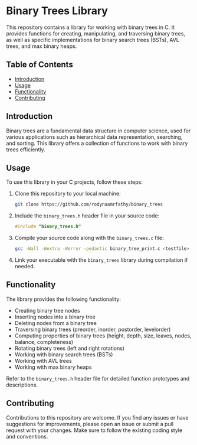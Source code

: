 
# Binary Trees Library

This repository contains a library for working with binary trees in C. It provides functions for creating, manipulating, and traversing binary trees, as well as specific implementations for binary search trees (BSTs), AVL trees, and max binary heaps.

## Table of Contents

- [Introduction](#introduction)
- [Usage](#usage)
- [Functionality](#functionality)
- [Contributing](#contributing)

## Introduction

Binary trees are a fundamental data structure in computer science, used for various applications such as hierarchical data representation, searching, and sorting. This library offers a collection of functions to work with binary trees efficiently.

## Usage

To use this library in your C projects, follow these steps:

1. Clone this repository to your local machine:

    ```bash
    git clone https://github.com/rodynaamrfathy/binary_trees
    ```

2. Include the `binary_trees.h` header file in your source code:

    ```c
    #include "binary_trees.h"
    ```

3. Compile your source code along with the `binary_trees.c` file:

    ```bash
    gcc -Wall -Wextra -Werror -pedantic binary_tree_print.c <testfile> <function> -o <executable>
    ```

4. Link your executable with the `binary_trees` library during compilation if needed.

## Functionality

The library provides the following functionality:

- Creating binary tree nodes
- Inserting nodes into a binary tree
- Deleting nodes from a binary tree
- Traversing binary trees (preorder, inorder, postorder, levelorder)
- Computing properties of binary trees (height, depth, size, leaves, nodes, balance, completeness)
- Rotating binary trees (left and right rotations)
- Working with binary search trees (BSTs)
- Working with AVL trees
- Working with max binary heaps

Refer to the `binary_trees.h` header file for detailed function prototypes and descriptions.

## Contributing

Contributions to this repository are welcome. If you find any issues or have suggestions for improvements, please open an issue or submit a pull request with your changes. Make sure to follow the existing coding style and conventions.

